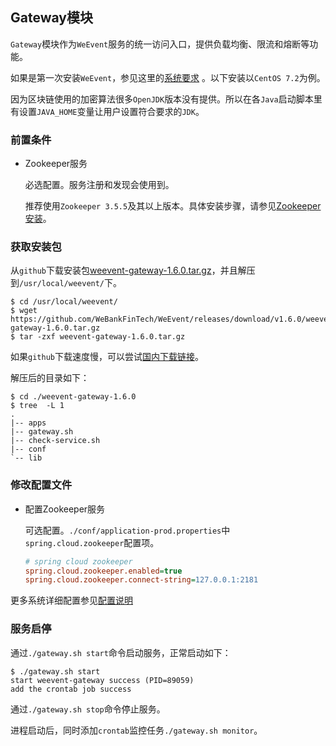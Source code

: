 ## Gateway模块

`Gateway`模块作为`WeEvent`服务的统一访问入口，提供负载均衡、限流和熔断等功能。

如果是第一次安装`WeEvent`，参见这里的[系统要求](../environment.html) 。以下安装以`CentOS 7.2`为例。

因为区块链使用的加密算法很多`OpenJDK`版本没有提供。所以在各`Java`启动脚本里有设置`JAVA_HOME`变量让用户设置符合要求的`JDK`。

### 前置条件

- Zookeeper服务

  必选配置。服务注册和发现会使用到。

  推荐使用`Zookeeper 3.5.5`及其以上版本。具体安装步骤，请参见[Zookeeper安装](https://zookeeper.apache.org/doc/r3.5.7/zookeeperStarted.html)。


### 获取安装包

从`github`下载安装包[weevent-gateway-1.6.0.tar.gz](https://github.com/WeBankFinTech/WeEvent/releases/download/v1.6.0/weevent-gateway-1.6.0.tar.gz)，并且解压到`/usr/local/weevent/`下。

``` shell
$ cd /usr/local/weevent/
$ wget https://github.com/WeBankFinTech/WeEvent/releases/download/v1.6.0/weevent-gateway-1.6.0.tar.gz
$ tar -zxf weevent-gateway-1.6.0.tar.gz
```
如果`github`下载速度慢，可以尝试[国内下载链接](https://osp-1257653870.cos.ap-guangzhou.myqcloud.com/WeEvent/download/releases/v1.6.0/weevent-gateway-1.6.0.tar.gz)。

解压后的目录如下：

```
$ cd ./weevent-gateway-1.6.0
$ tree  -L 1
.
|-- apps
|-- gateway.sh
|-- check-service.sh
|-- conf
`-- lib
```

### 修改配置文件

- 配置Zookeeper服务

  可选配置。`./conf/application-prod.properties`中`spring.cloud.zookeeper`配置项。
  
  ```ini
  # spring cloud zookeeper
  spring.cloud.zookeeper.enabled=true
  spring.cloud.zookeeper.connect-string=127.0.0.1:2181
  ```
  


更多系统详细配置参见[配置说明](../property.html)

### 服务启停

  通过`./gateway.sh start`命令启动服务，正常启动如下：

  ```shell
  $ ./gateway.sh start
  start weevent-gateway success (PID=89059)
  add the crontab job success
  ```

通过`./gateway.sh stop`命令停止服务。

进程启动后，同时添加`crontab`监控任务`./gateway.sh monitor`。

